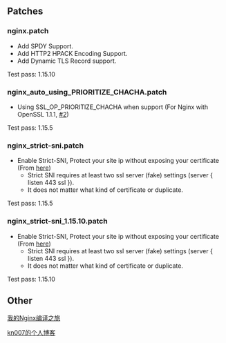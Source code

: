 ## Patches

### nginx.patch
* Add SPDY Support.
* Add HTTP2 HPACK Encoding Support.
* Add Dynamic TLS Record support.

Test pass: 1.15.10


### nginx_auto_using_PRIORITIZE_CHACHA.patch
* Using SSL_OP_PRIORITIZE_CHACHA when support (For Nginx with OpenSSL 1.1.1, [#2](https://github.com/kn007/patch/issues/2))

Test pass: 1.15.5

### nginx_strict-sni.patch
* Enable Strict-SNI, Protect your site ip without exposing your certificate (From [here](https://github.com/hakasenyang/openssl-patch/issues/1#issuecomment-421551872))
    - Strict SNI requires at least two ssl server (fake) settings (server { listen 443 ssl }).
    - It does not matter what kind of certificate or duplicate.

Test pass: 1.15.5

### nginx_strict-sni_1.15.10.patch
* Enable Strict-SNI, Protect your site ip without exposing your certificate (From [here](https://github.com/hakasenyang/openssl-patch/issues/1#issuecomment-421551872))
    - Strict SNI requires at least two ssl server (fake) settings (server { listen 443 ssl }).
    - It does not matter what kind of certificate or duplicate.

Test pass: 1.15.10


## Other
[我的Nginx编译之旅](https://kn007.net/topics/my-nginx-compilation-tour/) 

[kn007的个人博客](https://kn007.net) 
